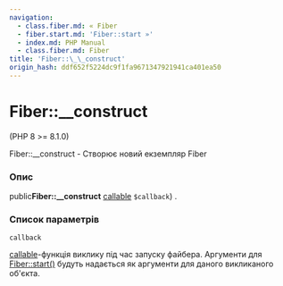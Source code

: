 ```yaml
---
navigation:
  - class.fiber.md: « Fiber
  - fiber.start.md: 'Fiber::start »'
  - index.md: PHP Manual
  - class.fiber.md: Fiber
title: 'Fiber::\_\_construct'
origin_hash: ddf652f5224dc9f1fa9671347921941ca401ea50
---
```

# Fiber::\_\_construct

(PHP 8 >= 8.1.0)

Fiber::\_\_construct - Створює новий екземпляр Fiber

### Опис

public**Fiber::\_\_construct** [callable](language.types.callable.md) `$callback`) .

### Список параметрів

`callback`

[callable](language.types.callable.md)\-функція виклику під час запуску файбера. Аргументи для [Fiber::start()](fiber.start.md) будуть надається як аргументи для даного викликаного об'єкта.
